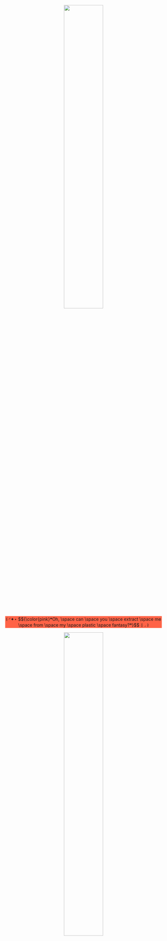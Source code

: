 <p align="center">
    <img width="50%" src="https://i.postimg.cc/zGvrLqZL/gitbanner.png" alt="">
</p>

<p style="background-color:tomato;" align="center">
꒰ ◜✦⋆ $${\color{pink}❝Oh, \space can \space you \space extract \space me \space from \space my \space plastic \space fantasy?❞}$$ ᛝ◞ ꒱
</p>

<p align="center">
<img width="50%" src="https://i.postimg.cc/LsCmL04N/i-wanna-die.gif" alt="">
</p>

<p align="center">
    Interests are X-Men, Project Moon Games, Precure, Arknights & Yakuza / RGG<br/>
    I'll mostly be at either <b>spawn</b> waiting as a Yakuza character or Gambit<br/>
    or I'll be in the Project Moon corner by the docks<br/>
    Please interact ! I'm scared of talking first (。_。)
</p>

<p align="center">
    <img width="50%" src="https://i.postimg.cc/zGvrLqZL/gitbanner.png" alt="">
</p>
